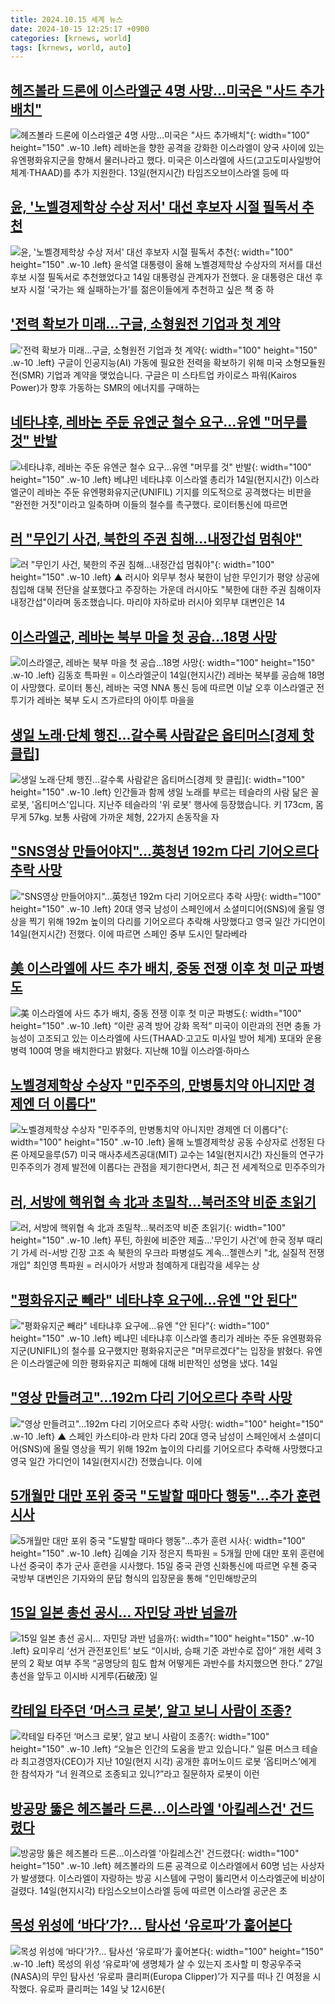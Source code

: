 ```yaml
---
title: 2024.10.15 세계 뉴스
date: 2024-10-15 12:25:17 +0900
categories: [krnews, world]
tags: [krnews, world, auto]
---
```

## [헤즈볼라 드론에 이스라엘군 4명 사망…미국은 "사드 추가배치"](https://n.news.naver.com/mnews/article/008/0005100472)

![헤즈볼라 드론에 이스라엘군 4명 사망…미국은 "사드 추가배치"](https://mimgnews.pstatic.net/image/origin/008/2024/10/15/5100472.jpg?type=nf220_150){: width="100" height="150" .w-10 .left}
레바논을 향한 공격을 강화한 이스라엘이 양국 사이에 있는 유엔평화유지군을 향해서 물러나라고 했다. 미국은 이스라엘에 사드(고고도미사일방어체계·THAAD)를 추가 지원한다. 13일(현지시간) 타임즈오브이스라엘 등에 따

## [윤, '노벨경제학상 수상 저서' 대선 후보자 시절 필독서 추천](https://n.news.naver.com/mnews/article/003/0012838972)

![윤, '노벨경제학상 수상 저서' 대선 후보자 시절 필독서 추천](https://mimgnews.pstatic.net/image/origin/003/2024/10/14/12838972.jpg?type=nf220_150){: width="100" height="150" .w-10 .left}
윤석열 대통령이 올해 노벨경제학상 수상자의 저서를 대선 후보 시절 필독서로 추천했었다고 14일 대통령실 관계자가 전했다. 윤 대통령은 대선 후보자 시절 '국가는 왜 실패하는가'를 젊은이들에게 추천하고 싶은 책 중 하

## ['전력 확보가 미래…구글, 소형원전 기업과 첫 계약](https://n.news.naver.com/mnews/article/374/0000405809)

!['전력 확보가 미래…구글, 소형원전 기업과 첫 계약](https://mimgnews.pstatic.net/image/origin/374/2024/10/15/405809.jpg?type=nf220_150){: width="100" height="150" .w-10 .left}
구글이 인공지능(AI) 가동에 필요한 전력을 확보하기 위해 미국 소형모듈원전(SMR) 기업과 계약을 맺었습니다. 구글은 미 스타트업 카이로스 파워(Kairos Power)가 향후 가동하는 SMR의 에너지를 구매하는

## [네타냐후, 레바논 주둔 유엔군 철수 요구…유엔 "머무를 것" 반발](https://n.news.naver.com/mnews/article/421/0007843665)

![네타냐후, 레바논 주둔 유엔군 철수 요구…유엔 "머무를 것" 반발](https://mimgnews.pstatic.net/image/origin/421/2024/10/15/7843665.jpg?type=nf220_150){: width="100" height="150" .w-10 .left}
베냐민 네타냐후 이스라엘 총리가 14일(현지시간) 이스라엘군이 레바논 주둔 유엔평화유지군(UNIFIL) 기지를 의도적으로 공격했다는 비판을 "완전한 거짓"이라고 일축하며 이들의 철수를 촉구했다. 로이터통신에 따르면

## [러 "무인기 사건, 북한의 주권 침해…내정간섭 멈춰야"](https://n.news.naver.com/mnews/article/055/0001197302)

![러 "무인기 사건, 북한의 주권 침해…내정간섭 멈춰야"](https://mimgnews.pstatic.net/image/origin/055/2024/10/15/1197302.jpg?type=nf220_150){: width="100" height="150" .w-10 .left}
▲ 러시아 외무부 청사 북한이 남한 무인기가 평양 상공에 침입해 대북 전단을 살포했다고 주장하는 가운데 러시아도 "북한에 대한 주권 침해이자 내정간섭"이라며 동조했습니다. 마리야 자하로바 러시아 외무부 대변인은 14

## [이스라엘군, 레바논 북부 마을 첫 공습…18명 사망](https://n.news.naver.com/mnews/article/001/0014982753)

![이스라엘군, 레바논 북부 마을 첫 공습…18명 사망](https://mimgnews.pstatic.net/image/origin/001/2024/10/14/14982753.jpg?type=nf220_150){: width="100" height="150" .w-10 .left}
김동호 특파원 = 이스라엘군이 14일(현지시간) 레바논 북부를 공습해 18명이 사망했다. 로이터 통신, 레바논 국영 NNA 통신 등에 따르면 이날 오후 이스라엘군 전투기가 레바논 북부 도시 즈가르타의 아이투 마을을

## [생일 노래·단체 행진…갈수록 사람같은 옵티머스[경제 핫 클립]](https://n.news.naver.com/mnews/article/056/0011817977)

![생일 노래·단체 행진…갈수록 사람같은 옵티머스[경제 핫 클립]](https://mimgnews.pstatic.net/image/origin/056/2024/10/14/11817977.jpg?type=nf220_150){: width="100" height="150" .w-10 .left}
인간들과 함께 생일 노래를 부르는 테슬라의 사람 닮은 꼴 로봇, '옵티머스'입니다. 지난주 테슬라의 '위 로봇' 행사에 등장했습니다. 키 173cm, 몸무게 57kg. 보통 사람에 가까운 체형, 22가지 손동작을 자

## ["SNS영상 만들어야지"…英청년 192ｍ 다리 기어오르다 추락 사망](https://n.news.naver.com/mnews/article/001/0014982981)

!["SNS영상 만들어야지"…英청년 192ｍ 다리 기어오르다 추락 사망](https://mimgnews.pstatic.net/image/origin/001/2024/10/15/14982981.jpg?type=nf220_150){: width="100" height="150" .w-10 .left}
20대 영국 남성이 스페인에서 소셜미디어(SNS)에 올릴 영상을 찍기 위해 192m 높이의 다리를 기어오르다 추락해 사망했다고 영국 일간 가디언이 14일(현지시간) 전했다. 이에 따르면 스페인 중부 도시인 탈라베라

## [美 이스라엘에 사드 추가 배치, 중동 전쟁 이후 첫 미군 파병도](https://n.news.naver.com/mnews/article/023/0003863885)

![美 이스라엘에 사드 추가 배치, 중동 전쟁 이후 첫 미군 파병도](https://mimgnews.pstatic.net/image/origin/023/2024/10/14/3863885.jpg?type=nf220_150){: width="100" height="150" .w-10 .left}
“이란 공격 방어 강화 목적” 미국이 이란과의 전면 충돌 가능성이 고조되고 있는 이스라엘에 사드(THAAD·고고도 미사일 방어 체계) 포대와 운용 병력 100여 명을 배치한다고 밝혔다. 지난해 10월 이스라엘·하마스

## [노벨경제학상 수상자 "민주주의, 만병통치약 아니지만 경제엔 더 이롭다"](https://n.news.naver.com/mnews/article/015/0005043927)

![노벨경제학상 수상자 "민주주의, 만병통치약 아니지만 경제엔 더 이롭다"](https://mimgnews.pstatic.net/image/origin/015/2024/10/14/5043927.jpg?type=nf220_150){: width="100" height="150" .w-10 .left}
올해 노벨경제학상 공동 수상자로 선정된 다론 아제모을루(57) 미국 매사추세츠공대(MIT) 교수는 14일(현지시간) 자신들의 연구가 민주주의가 경제 발전에 이롭다는 관점을 제기한다면서, 최근 전 세계적으로 민주주의가

## [러, 서방에 핵위협 속 北과 초밀착…북러조약 비준 초읽기](https://n.news.naver.com/mnews/article/001/0014982928)

![러, 서방에 핵위협 속 北과 초밀착…북러조약 비준 초읽기](https://mimgnews.pstatic.net/image/origin/001/2024/10/15/14982928.jpg?type=nf220_150){: width="100" height="150" .w-10 .left}
푸틴, 하원에 비준안 제출…'무인기 사건'에 한국 정부 때리기 가세 러-서방 긴장 고조 속 북한의 우크라 파병설도 계속…젤렌스키 "北, 실질적 전쟁개입" 최인영 특파원 = 러시아가 서방과 첨예하게 대립각을 세우는 상

## ["평화유지군 빼라" 네타냐후 요구에…유엔 "안 된다"](https://n.news.naver.com/mnews/article/008/0005100672)

!["평화유지군 빼라" 네타냐후 요구에…유엔 "안 된다"](https://mimgnews.pstatic.net/image/origin/008/2024/10/15/5100672.jpg?type=nf220_150){: width="100" height="150" .w-10 .left}
베냐민 네타냐후 이스라엘 총리가 레바논 주둔 유엔평화유지군(UNIFIL)의 철수를 요구했지만 평화유지군은 "머무르겠다"는 입장을 밝혔다. 유엔은 이스라엘군에 의한 평화유지군 피해에 대해 비판적인 성명을 냈다. 14일

## ["영상 만들려고"…192ｍ 다리 기어오르다 추락 사망](https://n.news.naver.com/mnews/article/055/0001197368)

!["영상 만들려고"…192ｍ 다리 기어오르다 추락 사망](https://mimgnews.pstatic.net/image/origin/055/2024/10/15/1197368.jpg?type=nf220_150){: width="100" height="150" .w-10 .left}
▲ 스페인 카스티야-라 만차 다리 20대 영국 남성이 스페인에서 소셜미디어(SNS)에 올릴 영상을 찍기 위해 192m 높이의 다리를 기어오르다 추락해 사망했다고 영국 일간 가디언이 14일(현지시간) 전했습니다. 이에

## [5개월만 대만 포위 중국 "도발할 때마다 행동"…추가 훈련 시사](https://n.news.naver.com/mnews/article/421/0007844285)

![5개월만 대만 포위 중국 "도발할 때마다 행동"…추가 훈련 시사](https://mimgnews.pstatic.net/image/origin/421/2024/10/15/7844285.jpg?type=nf220_150){: width="100" height="150" .w-10 .left}
김예슬 기자 정은지 특파원 = 5개월 만에 대만 포위 훈련에 나선 중국이 추가 군사 훈련을 시사했다. 15일 중국 관영 신화통신에 따르면 우첸 중국 국방부 대변인은 기자와의 문답 형식의 입장문을 통해 "인민해방군의

## [15일 일본 총선 공시… 자민당 과반 넘을까](https://n.news.naver.com/mnews/article/022/0003976705)

![15일 일본 총선 공시… 자민당 과반 넘을까](https://mimgnews.pstatic.net/image/origin/022/2024/10/15/3976705.jpg?type=nf220_150){: width="100" height="150" .w-10 .left}
요미우리 ‘선거 관전포인트’ 보도 “이시바, 승패 기준 과반수로 잡아” 개헌 세력 3분의 2 확보 여부 주목 “공명당의 힘도 합쳐 어떻게든 과반수를 차지했으면 한다.” 27일 총선을 앞두고 이시바 시게루(石破茂) 일

## [칵테일 타주던 ‘머스크 로봇’, 알고 보니 사람이 조종?](https://n.news.naver.com/mnews/article/023/0003864111)

![칵테일 타주던 ‘머스크 로봇’, 알고 보니 사람이 조종?](https://mimgnews.pstatic.net/image/origin/023/2024/10/15/3864111.jpg?type=nf220_150){: width="100" height="150" .w-10 .left}
“오늘은 인간의 도움을 받고 있습니다.” 일론 머스크 테슬라 최고경영자(CEO)가 지난 10일(현지 시각) 공개한 휴머노이드 로봇 ‘옵티머스’에게 한 참석자가 “너 원격으로 조종되고 있니?”라고 질문하자 로봇이 이런

## [방공망 뚫은 헤즈볼라 드론…이스라엘 '아킬레스건' 건드렸다](https://n.news.naver.com/mnews/article/003/0012839731)

![방공망 뚫은 헤즈볼라 드론…이스라엘 '아킬레스건' 건드렸다](https://mimgnews.pstatic.net/image/origin/003/2024/10/15/12839731.jpg?type=nf220_150){: width="100" height="150" .w-10 .left}
헤즈볼라의 드론 공격으로 이스라엘에서 60명 넘는 사상자가 발생했다. 이스라엘이 자랑하는 방공 시스템에 구멍이 뚫리면서 이스라엘군에 비상이 걸렸다. 14일(현지시각) 타임스오브이스라엘 등에 따르면 이스라엘 공군은 초

## [목성 위성에 ‘바다’가?… 탐사선 ‘유로파’가 훑어본다](https://n.news.naver.com/mnews/article/005/0001731302)

![목성 위성에 ‘바다’가?… 탐사선 ‘유로파’가 훑어본다](https://mimgnews.pstatic.net/image/origin/005/2024/10/15/1731302.jpg?type=nf220_150){: width="100" height="150" .w-10 .left}
목성의 위성 ‘유로파’에 생명체가 살 수 있는지 조사할 미 항공우주국(NASA)의 무인 탐사선 ‘유로파 클리퍼(Europa Clipper)’가 지구를 떠나 긴 여정을 시작했다. 유로파 클리퍼는 14일 낮 12시6분(


